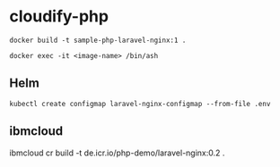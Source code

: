 # cloudify-php

    docker build -t sample-php-laravel-nginx:1 .
    
    docker exec -it <image-name> /bin/ash
    
## Helm
    
    kubectl create configmap laravel-nginx-configmap --from-file .env
    
## ibmcloud

ibmcloud cr build -t  de.icr.io/php-demo/laravel-nginx:0.2 .